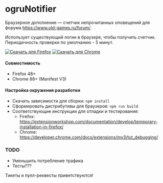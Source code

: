 # ogruNotifier

Браузерное дополнение — счетчик непрочитанных оповещений для форума https://www.old-games.ru/forum/.

Использует существующий логин в браузере, чтобы получить счетчик. Периодичность проверки по умолчанию - 5 минут.

<a href="https://addons.mozilla.org/firefox/addon/ogrunotifier/" target="_blank"><img src="https://user-images.githubusercontent.com/585534/107280546-7b9b2a00-6a26-11eb-8f9f-f95932f4bfec.png" alt="Скачать для Firefox"></a> <a href="https://chrome.google.com/webstore/detail/ogrunotifier/pdiigojcibmmfcegbfckpcbphooppjfn" target="_blank"><img src="https://user-images.githubusercontent.com/585534/107280622-91a8ea80-6a26-11eb-8d07-77c548b28665.png" alt="Скачать для Chrome"></a>

#### Совместимость
- Firefox 48+
- Chrome 88+ (Manifest V3)

#### Настройка окружения разработки
- Скачать зависимости для сборки: `npm install`
- Сформировать дистрибутивы для браузеров: `npm run build`
- Соответствующие инструкции для отладки и тестирования:
  - Firefox: https://extensionworkshop.com/documentation/develop/temporary-installation-in-firefox/
  - Chrome: https://developer.chrome.com/docs/extensions/mv3/tut_debugging/

### TODO
- Уменьшить потребление трафика
- Тесты???

Тикеты и пулл-реквесты приветствуются!
